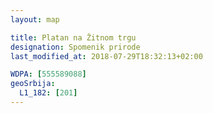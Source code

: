 ```yaml
---
layout: map

title: Platan na Žitnom trgu
designation: Spomenik prirode
last_modified_at: 2018-07-29T18:32:13+02:00

WDPA: [555589088]
geoSrbija:
  L1_182: [201]
---
```

